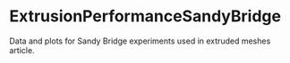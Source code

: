 # ExtrusionPerformanceSandyBridge
Data and plots for Sandy Bridge experiments used in extruded meshes article.
